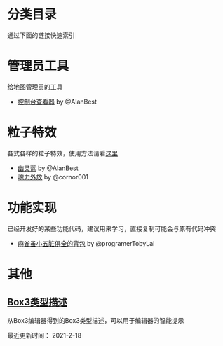 # 分类目录
通过下面的链接快速索引

# 管理员工具
给地图管理员的工具
- [控制台查看器](./管理员工具/控制台查看器.js) by @AlanBest

# 粒子特效
各式各样的粒子特效，使用方法请看[这里](./粒子特效/粒子特效使用方法.md)
- [幽灵蓝](./粒子特效/幽灵蓝.js) by @AlanBest
- [魂力外放](./粒子特效/魂力外放.js) by @cornor001

# 功能实现
已经开发好的某些功能代码，建议用来学习，直接复制可能会与原有代码冲突
- [麻雀虽小五脏俱全的背包](./功能实现/麻雀虽小五脏俱全的背包.js) by @programerTobyLai

# 其他
## [Box3类型描述](./其他/box3类型描述.d.ts)
从Box3编辑器得到的Box3类型描述，可以用于编辑器的智能提示

最近更新时间： 2021-2-18
